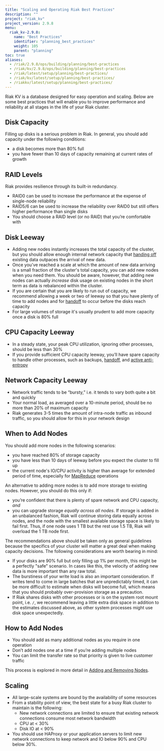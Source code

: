 ```yaml
---
title: "Scaling and Operating Riak Best Practices"
description: ""
project: "riak_kv"
project_version: 2.9.8
menu:
  riak_kv-2.9.8:
    name: "Best Practices"
    identifier: "planning_best_practices"
    weight: 105
    parent: "planning"
toc: true
aliases:
  - /riak/2.9.8/ops/building/planning/best-practices
  - /riak/kv/2.9.8/ops/building/planning/best-practices
  - /riak/latest/setup/planning/best-practices/
  - /riak/kv/latest/setup/planning/best-practices/
  - /riakkv/latest/setup/planning/best-practices/
---
```


[use ref handoff]: {{<baseurl>}}riak/kv/2.9.8/using/reference/handoff
[config mapreduce]: {{<baseurl>}}riak/kv/2.9.8/configuring/mapreduce
[glossary aae]: {{<baseurl>}}riak/kv/2.9.8/learn/glossary/#active-anti-entropy-aae
[cluster ops add remove node]: {{<baseurl>}}riak/kv/2.9.8/using/cluster-operations/adding-removing-nodes

Riak KV is a database designed for easy operation and scaling. Below are some best practices that will enable you to improve performance and reliability at all stages in the life of your Riak cluster.

## Disk Capacity

Filling up disks is a serious problem in Riak. In general, you should
add capacity under the following conditions:

* a disk becomes more than 80% full
* you have fewer than 10 days of capacity remaining at current rates of
  growth

## RAID Levels

Riak provides resilience through its built-in redundancy.

* RAID0 can be used to increase the performance at the expense of
  single-node reliability
* RAID5/6 can be used to increase the reliability over RAID0 but still
  offers higher performance than single disks
* You should choose a RAID level (or no RAID) that you’re comfortable
  with

## Disk Leeway

* Adding new nodes instantly increases the total capacity of the
  cluster, but you should allow enough internal network capacity that
  [handing off][use ref handoff] existing data outpaces the arrival of new
  data.
* Once you’ve reached a scale at which the amount of new data arriving
  is a small fraction of the cluster's total capacity, you can add new
  nodes when you need them. You should be aware, however, that adding
  new nodes can actually _increase_ disk usage on existing nodes in the
  short term as data is rebalanced within the cluster.
* If you are certain that you are likely to run out of capacity, we
  recommend allowing a week or two of leeway so that you have plenty of
  time to add nodes and for [handoff][use ref handoff] to occur before the disks reach
  capacity
* For large volumes of storage it's usually prudent to add more capacity
  once a disk is 80% full

## CPU Capacity Leeway

* In a steady state, your peak CPU utilization, ignoring other
  processes, should be less than 30%
* If you provide sufficient CPU capacity leeway, you’ll have spare
  capacity to handle other processes, such as backups, [handoff][use ref handoff], and [active anti-entropy][glossary aae]

## Network Capacity Leeway

* Network traffic tends to be “bursty,” i.e. it tends to vary both quite
  a bit and quickly
* Your normal load, as averaged over a 10-minute period, should be no
  more than 20% of maximum capacity
* Riak generates 3-5 times the amount of intra-node traffic as inbound
  traffic, so you should allow for this in your network design

## When to Add Nodes

You should add more nodes in the following scenarios:

* you have reached 80% of storage capacity
* you have less than 10 days of leeway before you expect the cluster to
  fill up
* the current node's IO/CPU activity is higher than average for extended
  period of time, especially for [MapReduce][config mapreduce]
  operations

An alternative to adding more nodes is to add more storage to existing
nodes. However, you should do this only if:

* you’re confident that there is plenty of spare network and CPU
  capacity, _and_
* you can upgrade storage _equally across all nodes_. If storage is
  added in an unbalanced fashion, Riak will continue storing data
  equally across nodes, and the node with the smallest available storage
  space is likely to fail first. Thus, if one node uses 1 TB but the
  rest use 1.5 TB, Riak will overload the 1 TB node first.

The recommendations above should be taken only as general guidelines
because the specifics of your cluster will matter a great deal when
making capacity decisions. The following considerations are worth
bearing in mind:

* If your disks are 90% full but only filling up 1% per month, this
  might be a perfectly "safe" scenario. In cases like this, the velocity
  of adding new data is more important than any raw total.
* The burstiness of your write load is also an important consideration.
  If writes tend to come in large batches that are unpredictably timed,
  it can be more difficult to estimate when disks will become full,
  which means that you should probably over-provision storage as a
  precaution.
* If Riak shares disks with other processes or is on the system root
  mount point, i.e. `/`, we recommend leaving a little extra disk space
  in addition to the estimates discussed above, as other system
  processes might use disk space unexpectedly.

## How to Add Nodes

* You should add as many additional nodes as you require in one
  operation
* Don’t add nodes one at a time if you’re adding multiple nodes
* You can limit the transfer rate so that priority is given to live
  customer traffic

This process is explored in more detail in [Adding and Removing Nodes][cluster ops add remove node].

## Scaling

* All large-scale systems are bound by the availability of some
  resources
* From a stability point of view, the best state for a busy Riak cluster
  to maintain is the following:
  * New network connections are limited to ensure that existing network
    connections consume most network bandwidth
  * CPU at < 30%
  * Disk IO at < 90%
* You should use HAProxy or your application servers to limit new
  network connections to keep network and IO below 90% and CPU below
  30%.



